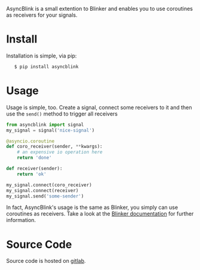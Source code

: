 AsyncBlink is a small extention to Blinker and enables you to use
coroutines as receivers for your signals.

Install
=======

Installation is simple, via pip:

```sh
   $ pip install asyncblink
```


Usage
=====

Usage is simple, too. Create a signal, connect some receivers to it
and then use the ``send()`` method to trigger all receivers

```python
from asyncblink import signal
my_signal = signal('nice-signal')

@asyncio.coroutine
def coro_receiver(sender, **kwargs):
    # an expensive io operation here
    return 'done'

def receiver(sender):
    return 'ok'

my_signal.connect(coro_receiver)
my_signal.connect(receiver)
my_signal.send('some-sender')
```

In fact, AsyncBlink's usage is the same as Blinker, you simply can use
coroutines as receivers. Take a look at the
[Blinker documentation](http://pythonhosted.org/blinker/>) for
further information.


Source Code
===========

Source code is hosted on [gitlab](https://gitlab.com/jucacrispim/asyncblink).
